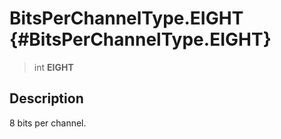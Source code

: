 BitsPerChannelType.EIGHT {#BitsPerChannelType.EIGHT}
========================

> int **EIGHT**

Description
-----------

8 bits per channel.
